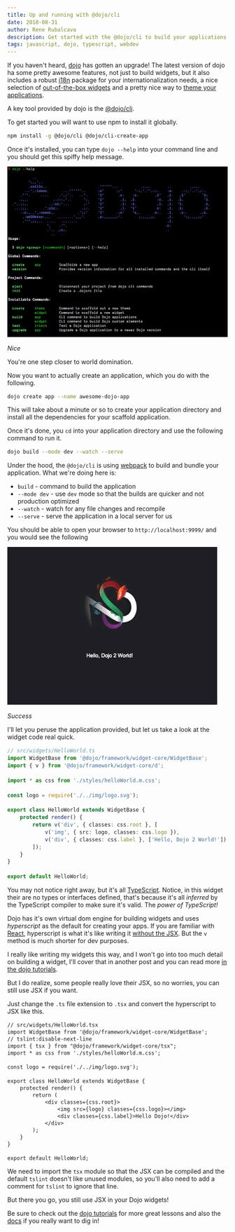 ```yaml
---
title: Up and running with @dojo/cli
date: 2018-08-31
author: Rene Rubalcava
description: Get started with the @dojo/cli to build your applications!
tags: javascript, dojo, typescript, webdev
---
```


If you haven't heard, [dojo](https://dojo.io/) has gotten an upgrade! The latest version of dojo ha some pretty awesome features, not just to build widgets, but it also includes a robust [i18n](https://dojo.io/docs/index.html#doc--dojo__framework__v3_0_0__src__i18n__README_md) package for your internationalization needs, a nice selection of [out-of-the-box widgets](https://dojo.io/tutorials/005_form_widgets/) and a pretty nice way to [theme your applications](https://dojo.io/tutorials/007_theming/).

A key tool provided by dojo is the [@dojo/cli](https://dojo.io/tutorials/000_local_installation/).

To get started you will want to use npm to install it globally.


```bash
npm install -g @dojo/cli @dojo/cli-create-app
```

Once it's installed, you can type `dojo --help` into your command line and you should get this spiffy help message.

![](/assets/blog/dojo-cli.png)

_Nice_

You're one step closer to world domination.

Now you want to actually create an application, which you do with the following.

```bash
dojo create app --name awesome-dojo-app
```

This will take about a minute or so to create your application directory and install all the dependencies for your scaffold application.

Once it's done, you `cd` into your application directory and use the following command to run it.


```bash
dojo build --mode dev --watch --serve
```

Under the hood, the `@dojo/cli` is using [webpack](https://webpack.js.org/) to build and bundle your application. What we're doing here is:

* `build` - command to build the application
* `--mode dev` - use `dev` mode so that the builds are quicker and not production optimized
* `--watch` - watch for any file changes and recompile
* `--serve` - serve the application in a local server for us

You should be able to open your browser to `http://localhost:9999/` and you would see the following


![](/assets/blog/dojo2.gif)


_Success_

I'll let you peruse the application provided, but let us take a look at the widget code real quick.

```ts
// src/widgets/HelloWorld.ts
import WidgetBase from '@dojo/framework/widget-core/WidgetBase';
import { v } from '@dojo/framework/widget-core/d';

import * as css from './styles/helloWorld.m.css';

const logo = require('./../img/logo.svg');

export class HelloWorld extends WidgetBase {
	protected render() {
		return v('div', { classes: css.root }, [
			v('img', { src: logo, classes: css.logo }),
			v('div', { classes: css.label }, ['Hello, Dojo 2 World!'])
		]);
	}
}

export default HelloWorld;


```

You may not notice right away, but it's all [TypeScript](http://www.typescriptlang.org/). Notice, in this widget their are no types or interfaces defined, that's because it's all _inferred_ by the TypeScript compiler to make sure it's valid. The _power of TypeScript!_

Dojo has it's own virtual dom engine for building widgets and uses _hyperscript_ as the default for creating your apps. If you are familiar with [React](https://reactjs.org/), hyperscript is what it's like writing it [without the JSX](https://reactjs.org/docs/react-without-jsx.html). But the `v` method is much shorter for dev purposes.

I really like writing my widgets this way, and I won't go into too much detail on building a widget, I'll cover that in another post and you can read more [in the dojo tutorials](https://dojo.io/tutorials/003_creating_widgets/).

But I do realize, some people really love their JSX, so no worries, you can still use JSX if you want.

Just change the `.ts` file extension to `.tsx` and convert the hyperscript to JSX like this.

```tsx
// src/widgets/HelloWorld.tsx
import WidgetBase from '@dojo/framework/widget-core/WidgetBase';
// tslint:disable-next-line
import { tsx } from "@dojo/framework/widget-core/tsx";
import * as css from './styles/helloWorld.m.css';

const logo = require('./../img/logo.svg');

export class HelloWorld extends WidgetBase {
	protected render() {
		return (
			<div classes={css.root}>
				<img src={logo} classes={css.logo}></img>
				<div classes={css.label}>Hello Dojo!</div>
			</div>
		);
	}
}

export default HelloWorld;
```

We need to import the `tsx` module so that the JSX can be compiled and the default `tslint` doesn't like unused modules, so you'll also need to add a comment for `tslint` to ignore that line.

But there you go, you still use JSX in your Dojo widgets!


Be sure to check out the [dojo tutorials](https://dojo.io/tutorials/) for more great lessons and also the [docs](https://dojo.io/docs.html) if you really want to dig in!